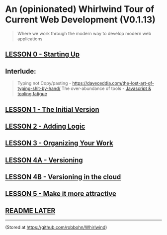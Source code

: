 # An (opinionated) Whirlwind Tour of Current Web Development (V0.1.13)

> Where we work through the modern way to develop modern web applications  

## [LESSON 0 - Starting Up](https://github.com/robbohn/Whirlwind/blob/master/LESSON00/README.md)

## __Interlude:__ 
> Typing not Copy/pasting - <https://daveceddia.com/the-lost-art-of-typing-shit-by-hand/> 
> The over-abundance of tools - [Javascript & tooling fatigue](https://medium.com/@ericclemmons/javascript-fatigue-48d4011b6fc4)     

## [LESSON 1 - The Initial Version](https://github.com/robbohn/Whirlwind/blob/master/LESSON01/README.md)

## [LESSON 2 - Adding Logic](https://github.com/robbohn/Whirlwind/blob/master/LESSON02/README.md)

## [LESSON 3 - Organizing Your Work](https://github.com/robbohn/Whirlwind/blob/master/LESSON03/README.md)

## [LESSON 4A - Versioning](https://github.com/robbohn/Whirlwind/blob/master/LESSON04/README.md)

## [LESSON 4B - Versioning in the cloud](https://github.com/robbohn/Whirlwind/blob/master/LESSON04/README_B.md)

## [LESSON 5 - Make it more attractive](https://github.com/robbohn/Whirlwind/blob/master/LESSON05/README.md)

## [README LATER](https://github.com/robbohn/Whirlwind/blob/master/README_later.md)

--------------------

(Stored at <https://github.com/robbohn/Whirlwind>)
